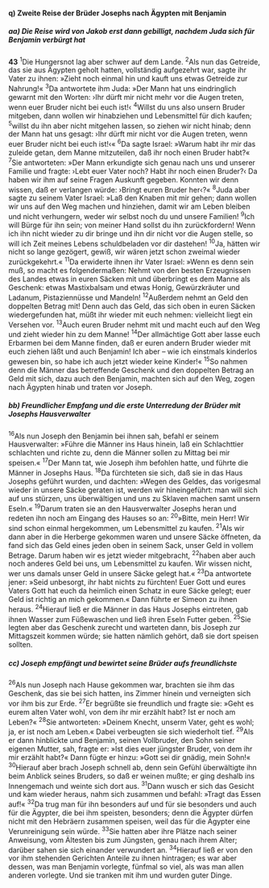 #### q) Zweite Reise der Brüder Josephs nach Ägypten mit Benjamin

##### aa) Die Reise wird von Jakob erst dann gebilligt, nachdem Juda sich für Benjamin verbürgt hat

__43__
<sup>1</sup>Die Hungersnot lag aber schwer auf dem Lande.
<sup>2</sup>Als nun das Getreide, das sie aus Ägypten geholt hatten, vollständig aufgezehrt war, sagte ihr Vater zu ihnen: »Zieht noch einmal hin und kauft uns etwas Getreide zur Nahrung!«
<sup>3</sup>Da antwortete ihm Juda: »Der Mann hat uns eindringlich gewarnt mit den Worten: ›Ihr dürft mir nicht mehr vor die Augen treten, wenn euer Bruder nicht bei euch ist!‹
<sup>4</sup>Willst du uns also unsern Bruder mitgeben, dann wollen wir hinabziehen und Lebensmittel für dich kaufen;
<sup>5</sup>willst du ihn aber nicht mitgehen lassen, so ziehen wir nicht hinab; denn der Mann hat uns gesagt: ›Ihr dürft mir nicht vor die Augen treten, wenn euer Bruder nicht bei euch ist!‹«
<sup>6</sup>Da sagte Israel: »Warum habt ihr mir das zuleide getan, dem Manne mitzuteilen, daß ihr noch einen Bruder habt?«
<sup>7</sup>Sie antworteten: »Der Mann erkundigte sich genau nach uns und unserer Familie und fragte: ›Lebt euer Vater noch? Habt ihr noch einen Bruder?‹ Da haben wir ihm auf seine Fragen Auskunft gegeben. Konnten wir denn wissen, daß er verlangen würde: ›Bringt euren Bruder her‹?«
<sup>8</sup>Juda aber sagte zu seinem Vater Israel: »Laß den Knaben mit mir gehen; dann wollen wir uns auf den Weg machen und hinziehen, damit wir am Leben bleiben und nicht verhungern, weder wir selbst noch du und unsere Familien!
<sup>9</sup>Ich will Bürge für ihn sein; von meiner Hand sollst du ihn zurückfordern! Wenn ich ihn nicht wieder zu dir bringe und ihn dir nicht vor die Augen stelle, so will ich Zeit meines Lebens schuldbeladen vor dir dastehen!
<sup>10</sup>Ja, hätten wir nicht so lange gezögert, gewiß, wir wären jetzt schon zweimal wieder zurückgekehrt.«
<sup>11</sup>Da erwiderte ihnen ihr Vater Israel: »Wenn es denn sein muß, so macht es folgendermaßen: Nehmt von den besten Erzeugnissen des Landes etwas in euren Säcken mit und überbringt es dem Manne als Geschenk: etwas Mastixbalsam und etwas Honig, Gewürzkräuter und Ladanum, Pistaziennüsse und Mandeln!
<sup>12</sup>Außerdem nehmt an Geld den doppelten Betrag mit! Denn auch das Geld, das sich oben in euren Säcken wiedergefunden hat, müßt ihr wieder mit euch nehmen: vielleicht liegt ein Versehen vor.
<sup>13</sup>Auch euren Bruder nehmt mit und macht euch auf den Weg und zieht wieder hin zu dem Manne!
<sup>14</sup>Der allmächtige Gott aber lasse euch Erbarmen bei dem Manne finden, daß er euren andern Bruder wieder mit euch ziehen läßt und auch Benjamin! Ich aber – wie ich einstmals kinderlos gewesen bin, so habe ich auch jetzt wieder keine Kinder!«
<sup>15</sup>So nahmen denn die Männer das betreffende Geschenk und den doppelten Betrag an Geld mit sich, dazu auch den Benjamin, machten sich auf den Weg, zogen nach Ägypten hinab und traten vor Joseph.

##### bb) Freundlicher Empfang und die erste Unterredung der Brüder mit Josephs Hausverwalter

<sup>16</sup>Als nun Joseph den Benjamin bei ihnen sah, befahl er seinem Hausverwalter: »Führe die Männer ins Haus hinein, laß ein Schlachttier schlachten und richte zu, denn die Männer sollen zu Mittag bei mir speisen.«
<sup>17</sup>Der Mann tat, wie Joseph ihm befohlen hatte, und führte die Männer in Josephs Haus.
<sup>18</sup>Da fürchteten sie sich, daß sie in das Haus Josephs geführt wurden, und dachten: »Wegen des Geldes, das vorigesmal wieder in unsere Säcke geraten ist, werden wir hineingeführt: man will sich auf uns stürzen, uns überwältigen und uns zu Sklaven machen samt unsern Eseln.«
<sup>19</sup>Darum traten sie an den Hausverwalter Josephs heran und redeten ihn noch am Eingang des Hauses so an:
<sup>20</sup>»Bitte, mein Herr! Wir sind schon einmal hergekommen, um Lebensmittel zu kaufen.
<sup>21</sup>Als wir dann aber in die Herberge gekommen waren und unsere Säcke öffneten, da fand sich das Geld eines jeden oben in seinem Sack, unser Geld in vollem Betrage. Darum haben wir es jetzt wieder mitgebracht,
<sup>22</sup>haben aber auch noch anderes Geld bei uns, um Lebensmittel zu kaufen. Wir wissen nicht, wer uns damals unser Geld in unsere Säcke gelegt hat.«
<sup>23</sup>Da antwortete jener: »Seid unbesorgt, ihr habt nichts zu fürchten! Euer Gott und eures Vaters Gott hat euch da heimlich einen Schatz in eure Säcke gelegt; euer Geld ist richtig an mich gekommen.« Dann führte er Simeon zu ihnen heraus.
<sup>24</sup>Hierauf ließ er die Männer in das Haus Josephs eintreten, gab ihnen Wasser zum Füßewaschen und ließ ihren Eseln Futter geben.
<sup>25</sup>Sie legten aber das Geschenk zurecht und warteten dann, bis Joseph zur Mittagszeit kommen würde; sie hatten nämlich gehört, daß sie dort speisen sollten.

##### cc) Joseph empfängt und bewirtet seine Brüder aufs freundlichste

<sup>26</sup>Als nun Joseph nach Hause gekommen war, brachten sie ihm das Geschenk, das sie bei sich hatten, ins Zimmer hinein und verneigten sich vor ihm bis zur Erde.
<sup>27</sup>Er begrüßte sie freundlich und fragte sie: »Geht es eurem alten Vater wohl, von dem ihr mir erzählt habt? Ist er noch am Leben?«
<sup>28</sup>Sie antworteten: »Deinem Knecht, unserm Vater, geht es wohl; ja, er ist noch am Leben.« Dabei verbeugten sie sich wiederholt tief.
<sup>29</sup>Als er dann hinblickte und Benjamin, seinen Vollbruder, den Sohn seiner eigenen Mutter, sah, fragte er: »Ist dies euer jüngster Bruder, von dem ihr mir erzählt habt?« Dann fügte er hinzu: »Gott sei dir gnädig, mein Sohn!«
<sup>30</sup>Hierauf aber brach Joseph schnell ab, denn sein Gefühl überwältigte ihn beim Anblick seines Bruders, so daß er weinen mußte; er ging deshalb ins Innengemach und weinte sich dort aus.
<sup>31</sup>Dann wusch er sich das Gesicht und kam wieder heraus, nahm sich zusammen und befahl: »Tragt das Essen auf!«
<sup>32</sup>Da trug man für ihn besonders auf und für sie besonders und auch für die Ägypter, die bei ihm speisten, besonders; denn die Ägypter dürfen nicht mit den Hebräern zusammen speisen, weil das für die Ägypter eine Verunreinigung sein würde.
<sup>33</sup>Sie hatten aber ihre Plätze nach seiner Anweisung, vom Ältesten bis zum Jüngsten, genau nach ihrem Alter; darüber sahen sie sich einander verwundert an.
<sup>34</sup>Hierauf ließ er von den vor ihm stehenden Gerichten Anteile zu ihnen hintragen; es war aber dessen, was man Benjamin vorlegte, fünfmal so viel, als was man allen anderen vorlegte. Und sie tranken mit ihm und wurden guter Dinge.